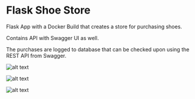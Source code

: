 # Flask Shoe Store

Flask App with a Docker Build that creates a store for purchasing shoes.

Contains API with Swagger UI as well.

The purchases are logged to database that can be checked upon using the REST API from Swagger. 

![alt text]([http://url/to/img.png](https://github.com/Mike-Zelixon/dockerstore/blob/main/flask%20ui%20webpage.png?raw=true))


![alt text]([http://url/to/img.png](https://raw.githubusercontent.com/Mike-Zelixon/dockerstore/main/flask%20store%20db.png))


![alt text]([http://url/to/img.png](https://raw.githubusercontent.com/Mike-Zelixon/dockerstore/main/flask%20swagger%20api.png))


